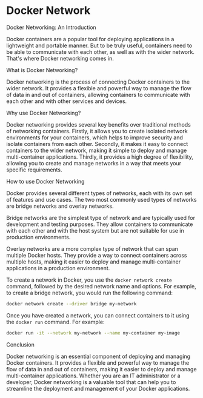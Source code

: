 # Docker Network

Docker Networking: An Introduction

Docker containers are a popular tool for deploying applications in a lightweight and portable manner. But to be truly useful, containers need to be able to communicate with each other, as well as with the wider network. That's where Docker networking comes in.

What is Docker Networking?

Docker networking is the process of connecting Docker containers to the wider network. It provides a flexible and powerful way to manage the flow of data in and out of containers, allowing containers to communicate with each other and with other services and devices.

Why use Docker Networking?

Docker networking provides several key benefits over traditional methods of networking containers. Firstly, it allows you to create isolated network environments for your containers, which helps to improve security and isolate containers from each other. Secondly, it makes it easy to connect containers to the wider network, making it simple to deploy and manage multi-container applications. Thirdly, it provides a high degree of flexibility, allowing you to create and manage networks in a way that meets your specific requirements.

How to use Docker Networking

Docker provides several different types of networks, each with its own set of features and use cases. The two most commonly used types of networks are bridge networks and overlay networks.

Bridge networks are the simplest type of network and are typically used for development and testing purposes. They allow containers to communicate with each other and with the host system but are not suitable for use in production environments.

Overlay networks are a more complex type of network that can span multiple Docker hosts. They provide a way to connect containers across multiple hosts, making it easier to deploy and manage multi-container applications in a production environment.

To create a network in Docker, you use the `docker network create` command, followed by the desired network name and options. For example, to create a bridge network, you would run the following command:

```bash
docker network create --driver bridge my-network
```

Once you have created a network, you can connect containers to it using the `docker run` command. For example:

```bash
docker run -it --network my-network --name my-container my-image
```

Conclusion

Docker networking is an essential component of deploying and managing Docker containers. It provides a flexible and powerful way to manage the flow of data in and out of containers, making it easier to deploy and manage multi-container applications. Whether you are an IT administrator or a developer, Docker networking is a valuable tool that can help you to streamline the deployment and management of your Docker applications.